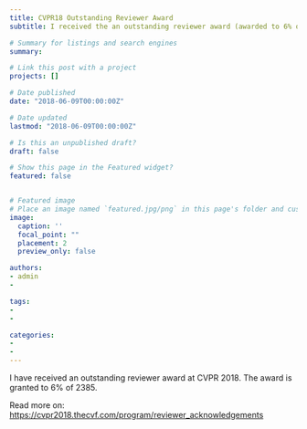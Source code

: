 ```yaml
---
title: CVPR18 Outstanding Reviewer Award
subtitle: I received the an outstanding reviewer award (awarded to 6% of 2385)

# Summary for listings and search engines
summary: 

# Link this post with a project
projects: []

# Date published
date: "2018-06-09T00:00:00Z"

# Date updated
lastmod: "2018-06-09T00:00:00Z"

# Is this an unpublished draft?
draft: false

# Show this page in the Featured widget?
featured: false


# Featured image
# Place an image named `featured.jpg/png` in this page's folder and customize its options here.
image:
  caption: ''
  focal_point: ""
  placement: 2
  preview_only: false

authors:
- admin
- 

tags:
- 
- 

categories:
- 
- 
---
```


<!-- ## Overview -->

I have received an outstanding reviewer award at CVPR 2018. The award is granted to 6% of 2385.

Read more on: https://cvpr2018.thecvf.com/program/reviewer_acknowledgements


